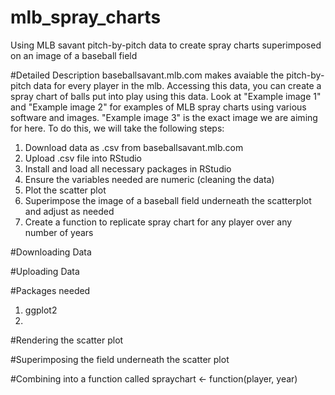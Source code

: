 # mlb_spray_charts
Using MLB savant pitch-by-pitch data to create spray charts superimposed on an image of a baseball field

#Detailed Description
baseballsavant.mlb.com makes avaiable the pitch-by-pitch data for every player in the mlb. Accessing this data, you can create a spray chart of balls put into play using this data. Look at "Example image 1" and "Example image 2" for examples of MLB spray charts using various software and images. "Example image 3" is the exact image we are aiming for here. To do this, we will take the following steps: 

  1. Download data as .csv from baseballsavant.mlb.com
  2. Upload .csv file into RStudio
  3. Install and load all necessary packages in RStudio
  4. Ensure the variables needed are numeric (cleaning the data)
  5. Plot the scatter plot
  6. Superimpose the image of a baseball field underneath the scatterplot and adjust as needed
  7. Create a function to replicate spray chart for any player over any number of years


#Downloading Data

#Uploading Data

#Packages needed
1. ggplot2
2. 

#Rendering the scatter plot

#Superimposing the field underneath the scatter plot

#Combining into a function called spraychart <- function(player, year)
